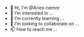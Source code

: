 - 👋 Hi, I’m @Aries-nemor
- 👀 I’m interested in ...
- 🌱 I’m currently learning ...
- 💞️ I’m looking to collaborate on ...
- 📫 How to reach me ...

<!---
Aries-nemor/Aries-nemor is a ✨ special ✨ repository because its `README.md` (this file) appears on your GitHub profile.
You can click the Preview link to take a look at your changes.
--->
